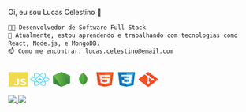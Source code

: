 Oi, eu sou Lucas Celestino 👋

    👨‍💻 Desenvolvedor de Software Full Stack
    🌱 Atualmente, estou aprendendo e trabalhando com tecnologias como React, Node.js, e MongoDB.
    📫 Como me encontrar: lucas.celestino@email.com

<div style="display: inline_block"><br> <img align="center" alt="Lucas-Js" height="30" width="40" src="https://raw.githubusercontent.com/devicons/devicon/master/icons/javascript/javascript-plain.svg"> <img align="center" alt="Lucas-React" height="30" width="40" src="https://raw.githubusercontent.com/devicons/devicon/master/icons/react/react-original.svg"> <img align="center" alt="Lucas-Nodejs" height="30" width="40" src="https://raw.githubusercontent.com/devicons/devicon/master/icons/nodejs/nodejs-original.svg"> <img align="center" alt="Lucas-Mongodb" height="30" width="40" src="https://raw.githubusercontent.com/devicons/devicon/master/icons/mongodb/mongodb-original.svg"> <img align="center" alt="Lucas-HTML5" height="30" width="40" src="https://raw.githubusercontent.com/devicons/devicon/master/icons/html5/html5-original.svg"> <img align="center" alt="Lucas-CSS3" height="30" width="40" src="https://raw.githubusercontent.com/devicons/devicon/master/icons/css3/css3-original.svg"> <img align="center" alt="Lucas-Git" height="30" width="40" src="https://raw.githubusercontent.com/devicons/devicon/master/icons/git/git-original.svg"> </div><div> <br> <a href="https://github.com/LucasCelestinoSE"> <img height="180em" src="https://github-readme-stats.vercel.app/api?username=LucasCelestinoSE&show_icons=true&theme=white&include_all_commits=true&count_private=true"/> <img height="180em" src="https://github-readme-stats.vercel.app/api/top-langs/?username=LucasCelestinoSE&layout=compact&langs_count=7&theme=white"/> </div>

